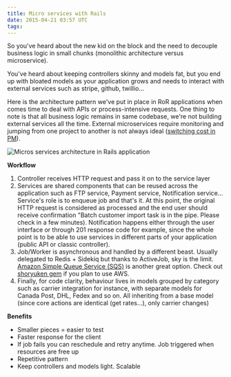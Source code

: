```yaml
---
title: Micro services with Rails
date: 2015-04-21 03:57 UTC
tags:
---
```


So you've heard about the new kid on the block and the need to decouple business logic in small chunks (monolithic architecture versus microservice).

You've heard about keeping controllers skinny and models fat, but you end up with bloated models as your application grows and needs to interact with external services such as stripe, github, twillio...

Here is the architecture pattern we've put in place in RoR applications when comes time to deal with APIs or process-intensive requests. One thing to note is that all business logic remains in same codebase, we're not building external services all the time. External microservices require monitoring and jumping from one project to another is not always ideal ([switching cost in PM](http://blog.yafoy.com/blog/2014/04/switching-cost-in-project-management/)).

![Micros services architecture in Rails application](articles/micro-services-architecture.jpg)

**Workflow**

1. Controller receives HTTP request and pass it on to the service layer
2. Services are shared components that can be reused across the application such as FTP service, Payment service, Notification service...
Service's role is to enqueue job and that's it. At this point, the original HTTP request is considered as processed and the end user should receive confirmation "Batch customer import task is in the pipe. Please check in a few minutes). Notification happens either through the user interface or through 201 response code for example, since the whole point is to be able to use services in different parts of your application (public API or classic controller).
3. Job/Worker is asynchronous and handled by a different beast. Usually delegated to Redis + Sidekiq but thanks to ActiveJob, sky is the limit. [Amazon Simple Queue Service (SQS)](https://aws.amazon.com/sqs/) is another great option. Check out [shoryuken gem](https://github.com/phstc/shoryuken) if you plan to use AWS.
4. Finally, for code clarity, behaviour lives in models grouped by category such as carrier integration for instance, with separate models for Canada Post, DHL, Fedex and so on. All inheriting from a base model (since core actions are identical (get rates...), only carrier changes)

**Benefits**

- Smaller pieces = easier to test
- Faster response for the client
- If job fails you can reschedule and retry anytime. Job triggered when resources are free up
- Repetitive pattern
- Keep controllers and models light. Scalable
